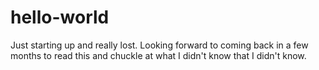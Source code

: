 # hello-world
Just starting up and really lost. Looking forward to coming back in a few months to read this and chuckle at what I didn't know that I didn't know.
